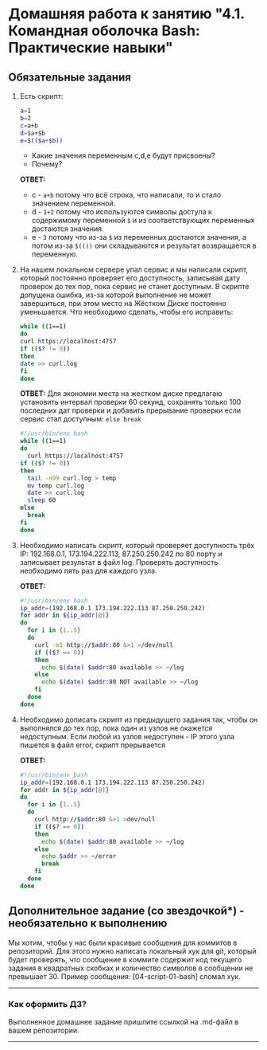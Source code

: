 # Домашняя работа к занятию "4.1. Командная оболочка Bash: Практические навыки"

## Обязательные задания

1. Есть скрипт:

    ```bash
    a=1
    b=2
    c=a+b
    d=$a+$b
    e=$(($a+$b))
    ```

   * Какие значения переменным c,d,e будут присвоены?
   * Почему?  

    __ОТВЕТ:__
   * с - `a+b` потому что всё строка, что написали, то и стало значением переменной.
   * d - `1+2` потому что используются символы доступа к содержимому переменной `$` и из соответствующих переменных достаются значения.
   * e - `3` потому что из-за `$` из переменных достаются значения, а потом из-за `$(())` они складываются и результат возвращается в переменную.

1. На нашем локальном сервере упал сервис и мы написали скрипт, который постоянно проверяет его доступность, записывая дату проверок до тех пор, пока сервис не станет доступным. В скрипте допущена ошибка, из-за которой выполнение не может завершиться, при этом место на Жёстком Диске постоянно уменьшается. Что необходимо сделать, чтобы его исправить:

    ```bash
    while ((1==1)
    do
    curl https://localhost:4757
    if (($? != 0))
    then
    date >> curl.log
    fi
    done
    ```  

    __ОТВЕТ:__ Для экономии места на жестком диске предлагаю установить интервал проверки 60 секунд, сохранять только 100 последних дат проверки и добавить прерывание проверки если сервис стал доступным: `else break`

    ```bash
    #!/usr/bin/env bash
    while ((1==1)
    do
      curl https://localhost:4757
    if (($? != 0))
    then
      tail -n99 curl.log > temp
      mv temp curl.log
      date >> curl.log
      sleep 60
    else
      break
    fi
    done
    ```

1. Необходимо написать скрипт, который проверяет доступность трёх IP: 192.168.0.1, 173.194.222.113, 87.250.250.242 по 80 порту и записывает результат в файл log. Проверять доступность необходимо пять раз для каждого узла.  

    __ОТВЕТ:__

    ```bash
    #!/usr/bin/env bash
    ip_addr=(192.168.0.1 173.194.222.113 87.250.250.242)
    for addr in ${ip_addr[@]}
    do
      for i in {1..5}
      do
        curl -m1 http://$addr:80 &>1 >/dev/null
        if (($? == 0))
        then
          echo $(date) $addr:80 available >> ~/log
        else
          echo $(date) $addr:80 NOT available >> ~/log
        fi
      done
    done
    ```

1. Необходимо дописать скрипт из предыдущего задания так, чтобы он выполнялся до тех пор, пока один из узлов не окажется недоступным. Если любой из узлов недоступен - IP этого узла пишется в файл error, скрипт прерывается  

    __ОТВЕТ:__

    ```bash
    #!/usr/bin/env bash
    ip_addr=(192.168.0.1 173.194.222.113 87.250.250.242)
    for addr in ${ip_addr[@]}
    do
      for i in {1..5}
      do
        curl http://$addr:80 &>1 >dev/null
        if (($? == 0))
        then
          echo $(date) $addr:80 available >> ~/log
        else
          echo $addr >> ~/error
          break
        fi
      done
    done
    ```

## Дополнительное задание (со звездочкой*) - необязательно к выполнению

Мы хотим, чтобы у нас были красивые сообщения для коммитов в репозиторий. Для этого нужно написать локальный хук для git, который будет проверять, что сообщение в коммите содержит код текущего задания в квадратных скобках и количество символов в сообщении не превышает 30. Пример сообщения: \[04-script-01-bash\] сломал хук.

---

### Как оформить ДЗ?

Выполненное домашнее задание пришлите ссылкой на .md-файл в вашем репозитории.

---
